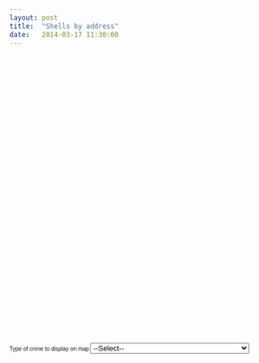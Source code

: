 ```yaml
---
layout: post
title:  "Shells by address"
date:   2014-03-17 11:30:00
---
```


<html>
  <head>
  <style>
    #map-canvas { width:700px; height:500px; }
    .layer-wizard-search-label { font-family: sans-serif; font-size: 8;};
  </style>
  <script type="text/javascript"
    src="http://maps.google.com/maps/api/js?sensor=false">
  </script>
  <script type="text/javascript">
    var map;
    var layer_0;
    function initialize() {
      map = new google.maps.Map(document.getElementById('map-canvas'), {
        center: new google.maps.LatLng(40, -100),
        zoom: 4
      });
      var style = [
        {
          featureType: 'all',
          elementType: 'all',
          stylers: [
            { saturation: -76 }
          ]
        }
      ];
      var styledMapType = new google.maps.StyledMapType(style, {
        map: map,
        name: 'Styled Map'
      });
      map.mapTypes.set('map-style', styledMapType);
      map.setMapTypeId('map-style');
      layer_0 = new google.maps.FusionTablesLayer({
        query: {
          select: "'Registered Agent'",
          from: "1DFAnYbfnDXzIYgKMDsBdX2otLEpO21kgB-na07b5"
        },
        map: map,
        styleId: 2,
        templateId: 2
      });
    }
    function changeMap_0() {
      var whereClause;
      var searchString = document.getElementById('search-string_0').value.replace(/'/g, "\\'");
      if (searchString != '--Select--') {
        whereClause = "'Type of crime' = '" + searchString + "'";
      }
      layer_0.setOptions({
        query: {
          select: "'Registered Agent'",
          from: "1DFAnYbfnDXzIYgKMDsBdX2otLEpO21kgB-na07b5",
          where: whereClause
        }
      });
    }
    google.maps.event.addDomListener(window, 'load', initialize);
  </script>
  </head>
  <body>
    <div id="map-canvas"></div>
    <div style="margin-top: 10px;">
      <label class="layer-wizard-search-label">
        <span style='font-size:10'>Type of crime to display on map</span>
        <select id="search-string_0" onchange="changeMap_0(this.value);">
          <option value="--Select--">--Select--</option>
          <option value="Defrauding government to obtain contracts">Defrauding government to obtain contracts</option>
          <option value="Medicare fraud">Medicare fraud</option>
          <option value="Money laundering for illegal arms trade">Money laundering for illegal arms trade</option>
          <option value="Money laundering for illegal drugs operation">Money laundering for illegal drugs operation</option>
          <option value="Money laundering for smuggling">Money laundering for smuggling</option>
        </select>
      </label> 
    </div>
  </body>
</html>
